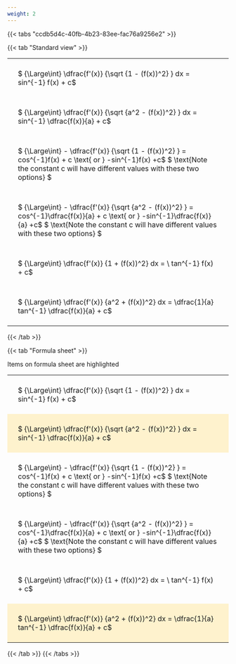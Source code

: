```yaml
---
weight: 2
---
```


{{< tabs "ccdb5d4c-40fb-4b23-83ee-fac76a9256e2" >}}

{{< tab "Standard view" >}}

<style type="text/css">
#T_1b395 th.col_heading {
  text-align: left;
  font-size: 1em;
}
#T_1b395 td {
  text-align: left;
  font-size: 1em;
  padding: 1.5em;
}
</style>
<table id="T_1b395">
  <thead>
  </thead>
  <tbody>
    <tr>
      <td id="T_1b395_row0_col0" class="data row0 col0" >$ {\Large\int} \dfrac{f'(x)} {\sqrt {1 - (f(x))^2} } dx = sin^{-1} f(x) + c$</td>
    </tr>
    <tr>
      <td id="T_1b395_row1_col0" class="data row1 col0" >$ {\Large\int} \dfrac{f'(x)} {\sqrt {a^2 - (f(x))^2} } dx = sin^{-1} \dfrac{f(x)}{a} + c$</td>
    </tr>
    <tr>
      <td id="T_1b395_row2_col0" class="data row2 col0" >$ {\Large\int} - \dfrac{f'(x)} {\sqrt {1 - (f(x))^2} }  = cos^{-1}f(x) + c \text{ or } -sin^{-1}f(x) +c$
$ \text{Note the constant c will have different values with these two options} $</td>
    </tr>
    <tr>
      <td id="T_1b395_row3_col0" class="data row3 col0" >$ {\Large\int} - \dfrac{f'(x)} {\sqrt {a^2 - (f(x))^2} }  = cos^{-1}\dfrac{f(x)}{a} + c \text{ or } -sin^{-1}\dfrac{f(x)}{a} +c$
$ \text{Note the constant c will have different values with these two options} $</td>
    </tr>
    <tr>
      <td id="T_1b395_row4_col0" class="data row4 col0" >$ {\Large\int} \dfrac{f'(x)} {1 + (f(x))^2} dx = \ tan^{-1} f(x) + c$</td>
    </tr>
    <tr>
      <td id="T_1b395_row5_col0" class="data row5 col0" >$ {\Large\int} \dfrac{f'(x)} {a^2 + (f(x))^2} dx = \dfrac{1}{a} tan^{-1} \dfrac{f(x)}{a} + c$</td>
    </tr>
  </tbody>
</table>
{{< /tab >}}

{{< tab "Formula sheet" >}}

Items on formula sheet are highlighted 
<br>
<style type="text/css">
#T_88dba th.col_heading {
  text-align: left;
  font-size: 1em;
}
#T_88dba td {
  text-align: left;
  font-size: 1em;
  padding: 1.5em;
}
#T_88dba_row0_col0, #T_88dba_row2_col0, #T_88dba_row3_col0, #T_88dba_row4_col0 {
  background-color: rgba(0,0,0,0);
}
#T_88dba_row1_col0, #T_88dba_row5_col0 {
  background-color: rgba(255,194,10, 0.2);
}
</style>
<table id="T_88dba">
  <thead>
  </thead>
  <tbody>
    <tr>
      <td id="T_88dba_row0_col0" class="data row0 col0" >$ {\Large\int} \dfrac{f'(x)} {\sqrt {1 - (f(x))^2} } dx = sin^{-1} f(x) + c$</td>
    </tr>
    <tr>
      <td id="T_88dba_row1_col0" class="data row1 col0" >$ {\Large\int} \dfrac{f'(x)} {\sqrt {a^2 - (f(x))^2} } dx = sin^{-1} \dfrac{f(x)}{a} + c$</td>
    </tr>
    <tr>
      <td id="T_88dba_row2_col0" class="data row2 col0" >$ {\Large\int} - \dfrac{f'(x)} {\sqrt {1 - (f(x))^2} }  = cos^{-1}f(x) + c \text{ or } -sin^{-1}f(x) +c$
$ \text{Note the constant c will have different values with these two options} $</td>
    </tr>
    <tr>
      <td id="T_88dba_row3_col0" class="data row3 col0" >$ {\Large\int} - \dfrac{f'(x)} {\sqrt {a^2 - (f(x))^2} }  = cos^{-1}\dfrac{f(x)}{a} + c \text{ or } -sin^{-1}\dfrac{f(x)}{a} +c$
$ \text{Note the constant c will have different values with these two options} $</td>
    </tr>
    <tr>
      <td id="T_88dba_row4_col0" class="data row4 col0" >$ {\Large\int} \dfrac{f'(x)} {1 + (f(x))^2} dx = \ tan^{-1} f(x) + c$</td>
    </tr>
    <tr>
      <td id="T_88dba_row5_col0" class="data row5 col0" >$ {\Large\int} \dfrac{f'(x)} {a^2 + (f(x))^2} dx = \dfrac{1}{a} tan^{-1} \dfrac{f(x)}{a} + c$</td>
    </tr>
  </tbody>
</table>
{{< /tab >}}
{{< /tabs >}}
